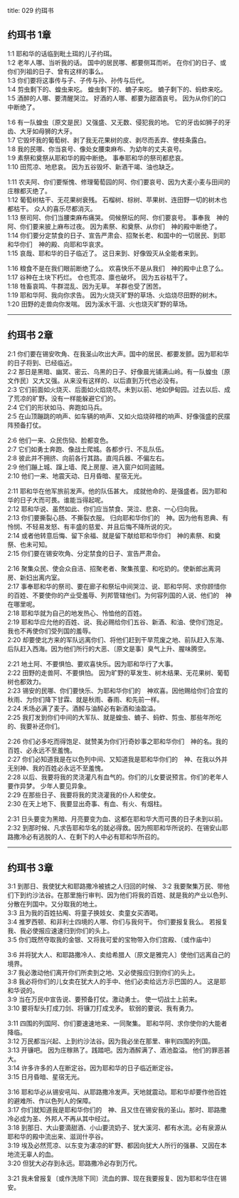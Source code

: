 title: 029 约珥书

## 约珥书 1章  

1:1 耶和华的话临到毗土珥的儿子约珥。  
1:2 老年人哪、当听我的话。  国中的居民哪、都要侧耳而听。  在你们的日子、或你们列祖的日子、曾有这样的事么。  
1:3 你们要将这事传与子、子传与孙、孙传与后代。  
1:4 剪虫剩下的、蝗虫来吃。  蝗虫剩下的、蝻子来吃。  蝻子剩下的、蚂蚱来吃。  
1:5 酒醉的人哪、要清醒哭泣。  好酒的人哪、都要为甜酒哀号。  因为从你们的口中断绝了。  

1:6 有一队蝗虫〔原文是民〕又强盛、又无数、侵犯我的地。  它的牙齿如狮子的牙齿、大牙如母狮的大牙。  
1:7 它毁坏我的葡萄树、剥了我无花果树的皮、剥尽而丢弃、使枝条露白。  
1:8 我的民哪、你当哀号、像处女腰束麻布、为幼年的丈夫哀号。  
1:9 素祭和奠祭从耶和华的殿中断绝。  事奉耶和华的祭司都悲哀。  
1:10 田荒凉、地悲哀。  因为五谷毁坏、新酒干竭、油也缺乏。  

1:11 农夫阿、你们要惭愧、修理葡萄园的阿、你们要哀号、因为大麦小麦与田间的庄稼都灭绝了。  
1:12 葡萄树枯干、无花果树衰残。  石榴树、棕树、苹果树、连田野一切的树木也都枯干。  众人的喜乐尽都消灭。  
1:13 祭司阿、你们当腰束麻布痛哭。  伺候祭坛的阿、你们要哀号。  事奉我　神的阿、你们要来披上麻布过夜。  因为素祭、和奠祭、从你们　神的殿中断绝了。  
1:14 你们要分定禁食的日子、宣告严肃会、招聚长老、和国中的一切居民、到耶和华你们　神的殿、向耶和华哀求。  
1:15 哀哉、耶和华的日子临近了。  这日来到、好像毁灭从全能者来到。  

1:16 粮食不是在我们眼前断绝了么。  欢喜快乐不是从我们　神的殿中止息了么。  
1:17 谷种在土块下朽烂。  仓也荒凉、廪也破坏。  因为五谷枯干了。  
1:18 牲畜哀鸣、牛群混乱、因为无草。  羊群也受了困苦。  
1:19 耶和华阿、我向你求告。  因为火烧灭旷野的草场、火焰烧尽田野的树木。  
1:20 田野的走兽向你发喘。  因为溪水干涸、火也烧灭旷野的草场。  


 ----------------------------------------

## 约珥书 2章  

2:1 你们要在锡安吹角、在我圣山吹出大声。国中的居民、都要发颤。因为耶和华的日子将到、已经临近。  
2:2 那日是黑暗、幽冥、密云、乌黑的日子、好像晨光铺满山岭。有一队蝗虫〔原文作民〕又大又强。从来没有这样的、以后直到万代也必没有。  
2:3 它们前面如火烧灭、后面如火焰烧尽。未到以前、地如伊甸园。过去以后、成了荒凉的旷野。没有一样能躲避它们的。  
2:4 它们的形状如马、奔跑如马兵。  
2:5 在山顶蹦跳的响声、如车辆的响声、又如火焰烧碎稓的响声、好像强盛的民摆阵预备打仗。  

2:6 他们一来、众民伤恸、脸都变色。  
2:7 它们如勇士奔跑、像战士爬城。各都步行、不乱队伍。  
2:8 彼此并不拥挤、向前各行其路。直闯兵器、不偏左右。  
2:9 他们蹦上城、蹿上墙、爬上房屋、进入窗户如同盗贼。  
2:10 他们一来、地震天动、日月昏暗、星宿无光。  

2:11 耶和华在他军旅前发声。他的队伍甚大。 成就他命的、是强盛者。因为耶和华的日子大而可畏。谁能当得起呢。  
2:12 耶和华说、虽然如此、你们应当禁食、哭泣、悲哀、一心归向我。  
2:13 你们要撕裂心肠、不撕裂衣服。  归向耶和华你们的　神。因为他有恩典、有怜悯、不轻易发怒、有丰盛的慈爱、并且后悔不降所说的灾。  
2:14 或者他转意后悔、留下余福、就是留下献给耶和华你们　神的素祭、和奠祭、也未可知。  
2:15 你们要在锡安吹角、分定禁食的日子、宣告严肃会。  

2:16 聚集众民、使会众自洁、招聚老者、聚集孩童、和吃奶的。使新郎出离洞房、新妇出离内室。  
2:17 事奉耶和华的祭司、要在廊子和祭坛中间哭泣、说、耶和华阿、求你顾惜你的百姓、不要使你的产业受羞辱、列邦管辖他们。为何容列国的人说、他们的　神在哪里呢。  
2:18 耶和华就为自己的地发热心、怜恤他的百姓。  
2:19 耶和华应允他的百姓、说、我必赐给你们五谷、新酒、和油、使你们饱足。我也不再使你们受列国的羞辱。  
2:20 却要使北方来的军队远离你们、将他们赶到干旱荒废之地、前队赶入东海、后队赶入西海。因为他们所行的大恶、〔原文是事〕臭气上升、腥味腾空。  

2:21 地土阿、不要惧怕、要欢喜快乐。因为耶和华行了大事。  
2:22 田野的走兽阿、不要惧怕。 因为旷野的草发生、树木结果、无花果树、葡萄树也都效力。  
2:23 锡安的民哪、你们要快乐、为耶和华你们的　神欢喜。因他赐给你们合宜的秋雨、为你们降下甘霖、就是秋雨、春雨、和先前一样。  
2:24 禾场必满了麦子。酒醡与油醡必有新酒和油盈溢。  
2:25 我打发到你们中间的大军队、就是蝗虫、蝻子、蚂蚱、剪虫、那些年所吃的、我要补还你们。  

2:26 你们必多吃而得饱足、就赞美为你们行奇妙事之耶和华你们　神的名。我的百姓、必永远不至羞愧。  
2:27 你们必知道我是在以色列中间、又知道我是耶和华你们的　神、在我以外并无别神、我的百姓必永远不至羞愧。  
2:28 以后、我要将我的灵浇灌凡有血气的。你们的儿女要说预言。你们的老年人要作异梦。  少年人要见异象。  
2:29 在那些日子、我要将我的灵浇灌我的仆人和使女。  
2:30 在天上地下、我要显出奇事、有血、有火、有烟柱。  

2:31 日头要变为黑暗、月亮要变为血、这都在耶和华大而可畏的日子未到以前。  
2:32 到那时候、凡求告耶和华名的就必得救。因为照耶和华所说的、在锡安山耶路撒冷必有逃脱的人、在剩下的人中必有耶和华所召的。  

 ----------------------------------------

## 约珥书 3章  

3:1 到那日、我使犹大和耶路撒冷被掳之人归回的时候、
3:2 我要聚集万民、带他们下到约沙法谷。在那里施行审判、因为他们将我的百姓、就是我的产业以色列、分散在列国中。又分取我的地土。  
3:3 且为我的百姓拈阄、将童子换妓女、卖童女买酒喝。  
3:4 推罗西顿、和非利士四境的人哪、你们与我何干。  你们要报复我么。  若报复我、我必使报应速速归到你们的头上。  
3:5 你们既然夺取我的金银、又将我可爱的宝物带入你们宫殿、〔或作庙中〕  

3:6 并将犹大人、和耶路撒冷人、卖给希腊人〔原文是雅完人〕使他们远离自己的境界。  
3:7 我必激动他们离开你们所卖到之地、又必使报应归到你们的头上。  
3:8 我必将你们的儿女卖在犹大人的手中、他们必卖给远方示巴国的人。  这是耶和华说的。  
3:9 当在万民中宣告说、要预备打仗。激动勇士。  使一切战士上前来。  
3:10 要将犁头打成刀剑、将镰刀打成戈矛。  软弱的要说、我有勇力。  

3:11 四围的列国阿、你们要速速地来、一同聚集。  耶和华阿、求你使你的大能者降临。  
3:12 万民都当兴起、上到约沙法谷。因为我必坐在那里、审判四围的列国。  
3:13 开镰吧。  因为庄稼熟了。践踏吧。因为酒醡满了、酒池盈溢。  他们的罪恶甚大。  
3:14 许多许多的人在断定谷。因为耶和华的日子临近断定谷。  
3:15 日月昏暗、星宿无光。  

3:16 耶和华必从锡安吼叫、从耶路撒冷发声。天地就震动。耶和华却要作他百姓的避难所、作以色列人的保障。  
3:17 你们就知道我是耶和华你们的　神、且又住在锡安我的圣山。那时、耶路撒冷必成为圣、外邦人不再从其中经过。  
3:18 到那日、大山要滴甜酒、小山要流奶子、犹大溪河、都有水流。必有泉源从耶和华的殿中流出来、滋润什亭谷。  
3:19 埃及必然荒凉、以东变为凄凉的旷野、都因向犹大人所行的强暴、又因在本地流无辜人的血。  
3:20 但犹大必存到永远。耶路撒冷必存到万代。  

3:21 我未曾报复〔或作洗除下同〕流血的罪、现在我要报复、因为耶和华住在锡安。  